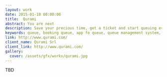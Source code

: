 ```yaml
---
layout: work
date: 2015-01-10 00:00:00
title:  Qurami
abstract: You are next
description: Save your precious time, get a ticket and start queuing even before arriving at the place or choose when you want to go, Qurami will keep you posted on the queue status and let you know when your turn is coming up!
keywords: queue, booking queue, app fo queue, queue management system, service for queue, app for queue management system, people queuing
link: http://www.qurami.com/
client_name: Qurami Srl
client_link: http://www.qurami.com/
gallery:
  cover: /assets/gfx/works/qurami.jpg
---
```


TBD